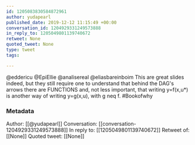 ```yaml
---
id: 1205083830584872961
author: yudapearl
published_date: 2019-12-12 11:15:49 +00:00
conversation_id: 1204929331249573888
in_reply_to: 1205049801139740672
retweet: None
quoted_tweet: None
type: tweet
tags:

---
```


@eddericu @EpiEllie @analisereal @eliasbareinboim This are great slides indeed, but they still require one to understand that behind the DAG's arrows there are FUNCTIONS and, not less important, that writing y=f(x,u*) 
is another way of writing y=g(x,u), with g neq f. #Bookofwhy

### Metadata

Author: [[@yudapearl]]
Conversation: [[conversation-1204929331249573888]]
In reply to: [[1205049801139740672]]
Retweet of: [[None]]
Quoted tweet: [[None]]
